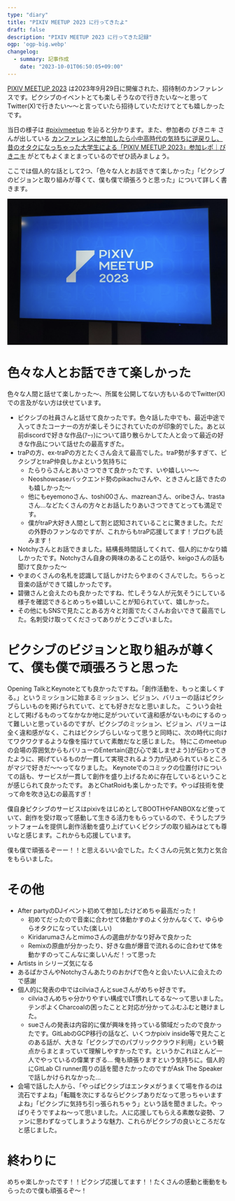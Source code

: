 ```yaml
---
type: "diary"
title: "PIXIV MEETUP 2023 に行ってきたよ"
draft: false
description: "PIXIV MEETUP 2023 に行ってきた記録"
ogp: 'ogp-big.webp'
changelog:
  - summary: 記事作成
    date: "2023-10-01T06:50:05+09:00"
---
```


<!-- titleは自動で入る -->
[PIXIV MEETUP 2023](https://conference.pixiv.co.jp/2023/meetup) は2023年9月29日に開催された、招待制のカンファレンスです。ピクシブのイベントとても楽しそうなので行きたいな〜と思ってTwitter(X)で行きたい〜〜と言っていたら招待していただけてとても嬉しかったです。

当日の様子は [#pixivmeetup](https://twitter.com/search?q=%23pixivmeetup&src=typed_query) を辿ると分かります。また、参加者の びきニキ さんが出している [カンファレンスに参加したら小中高時代の気持ちに逆戻りし、昔のオタクになっちゃった大学生による「PIXIV MEETUP 2023」参加レポ｜びきニキ](https://note.com/012xx_/n/naba4cdf01cff) がとてもよくまとまっているのでぜひ読みましょう。

ここでは個人的な話として2つ、「色々な人とお話できて楽しかった」「ピクシブのビジョンと取り組みが尊くて、僕も僕で頑張ろうと思った」について詳しく書きます。

![会場のロゴ](1.png)

# 色々な人とお話できて楽しかった

色々な人間と話せて楽しかった〜、所属を公開してない方もいるのでTwitter(X)での言及がない方は伏せています。

- ピクシブの社員さんと話せて良かったです。色々話した中でも、最近中途で入ってきたコーナーの方が楽しそうにされていたのが印象的でした。あと以前discordで好きな作品(ｱｰｯ)について語り散らかしてた人と会って最近の好きな作品について話せたの最高すぎた。
- traPの方、ex-traPの方とたくさん会えて最高でした。traP勢が多すぎて、ピクシブとtraP仲良しかよという気持ちに
  - たらりらさんとあいさつできて良かったです、いや嬉しい〜〜
  - Neoshowcaseバックエンド勢のpikachuさんや、ときさんと話できたのも嬉しかった〜
  - 他にもeyemonoさん、toshi00さん、mazreanさん、oribeさん、trastaさん...などたくさんの方々とお話したりあいさつできてとっても満足です。
  - 僕がtraP大好き人間として割と認知されていることに驚きました。ただの外野のファンなのですが、これからもtraP応援してます！ブログも読みます！
- Notchyさんとお話できました。結構長時間話してくれて、個人的にかなり嬉しかったです。Notchyさん自身の興味のあることの話や、keigoさんの話も聞けて良かった〜
- やまのくさんの名札を認識して話しかけたらやまのくさんでした。ちらっと音楽の話ができて嬉しかったです。
- 碧黴さんと会えたのも良かったですね、忙しそうな人が元気そうにしている様子を確認できるとめっちゃ嬉しいことが知られていて、嬉しかった。
- その他にもSNSで見たことある方々と対面でたくさんお会いできて最高でした。名刺受け取ってくださってありがとうございました。

# ピクシブのビジョンと取り組みが尊くて、僕も僕で頑張ろうと思った

Opening TalkとKeynoteとても良かったですね。「創作活動を、もっと楽しくする。」というミッションに始まるミッション、ビジョン、バリューの話はピクシブらしいものを掲げられていて、とても好きだなと思いました。
こういう会社として掲げるものってなかなか地に足がついていて違和感がないものにするのって難しいと思っているのですが、ピクシブのミッション、ビジョン、バリューは全く違和感がなく、これはピクシブらしいなって思うと同時に、次の時代に向けてワクワクするような像を描けていて素敵だなと感じました。
特にこのmeetupの会場の雰囲気からもバリューのEntertain(遊び心で楽しませよう)が伝わってきたように、掲げているものが一貫して実現されるよう力が込められているところがマジで好きだ〜〜ってなりました。
Keynoteでのコミックの位置付けについての話も、サービスが一貫して創作を盛り上げるために存在しているということが感じられて良かったです。
あとChatRoidも楽しかったです。やっぱ技術を使って命を吹き込むの最高すぎ！

僕自身ピクシブのサービスはpixivをはじめとしてBOOTHやFANBOXなど使っていて、創作を受け取って感動して生きる活力をもらっているので、そうしたプラットフォームを提供し創作活動を盛り上げていくピクシブの取り組みはとても尊いなと感じます。これからも応援しています。

僕も僕で頑張るぞーー！！と思えるいい会でした。たくさんの元気と気力と気合をもらいました。

# その他

- After partyのDJイベント初めて参加したけどめちゃ最高だった！
  - 初めてだったので音楽に合わせて体動かすのよく分かんなくて、ゆらゆらオタクになっていた(楽しい)
  - Kiridarumaさんとmimoさんの選曲がかなり好みで良かった
  - Remixの原曲が分かったり、好きな曲が爆音で流れるのに合わせて体を動かすのってこんなに楽しいんだ！って思った
- Artists in シリーズ気になる
- あるぱかさんやNotchyさんあたりのおかげで色々と会いたい人に会えたので感謝
- 個人的に発表の中ではcilviaさんとsueさんがめちゃ好きです。
  - cilviaさんめちゃ分かりやすい構成でLT慣れしてるな〜って思いました。テンポよくCharcoalの困ったことと対応が分かってふむふむと聴けました。
  - sueさんの発表は内容的に僕が興味を持っている領域だったので良かったです。GitLabのGCP移行の話など、いくつかpixiv inside等で見たことのある話が、大きな「ピクシブでのパブリッククラウド利用」という観点からまとまっていて理解しやすかったです。というかこれほとんど一人でやっているの偉業すぎる... 俺も頑張りますという気持ちに。個人的にGitLab CI runner周りの話を聞きたかったのですがAsk The Speakerで話しかけられなかった...
- 会場で話した人から、「やっぱピクシブはエンタメがうまくて場を作るのは流石ですよね」「転職を次にするならピクシブありだなって思っちゃいますよね」「ピクシブに気持ち引っ張られちゃう」という話を聞きました。やっぱりそうですよね〜って思いました。人に応援してもらえる素敵な姿勢、ファンに思わずなってしまうような魅力、これらがピクシブの良いところだなと感じました。

# 終わりに

めちゃ楽しかったです！！ピクシブ応援してます！！たくさんの感動と衝動をもらったので僕も頑張るぞ〜！
